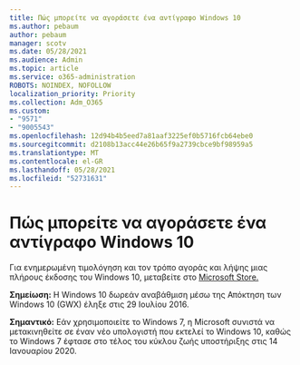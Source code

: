 ```yaml
---
title: Πώς μπορείτε να αγοράσετε ένα αντίγραφο Windows 10
ms.author: pebaum
author: pebaum
manager: scotv
ms.date: 05/28/2021
ms.audience: Admin
ms.topic: article
ms.service: o365-administration
ROBOTS: NOINDEX, NOFOLLOW
localization_priority: Priority
ms.collection: Adm_O365
ms.custom:
- "9571"
- "9005543"
ms.openlocfilehash: 12d94b4b5eed7a81aaf3225ef0b5716fcb64ebe0
ms.sourcegitcommit: d2108b13acc44e26b65f9a2739cbce9bf98959a5
ms.translationtype: MT
ms.contentlocale: el-GR
ms.lasthandoff: 05/28/2021
ms.locfileid: "52731631"
---
```

# <a name="how-to-buy-a-copy-of-windows-10"></a>Πώς μπορείτε να αγοράσετε ένα αντίγραφο Windows 10

Για ενημερωμένη τιμολόγηση και τον τρόπο αγοράς και λήψης μιας πλήρους έκδοσης του Windows 10, μεταβείτε στο [Microsoft Store.](https://www.microsoft.com/store/b/windows)

**Σημείωση:** Η Windows 10 δωρεάν αναβάθμιση μέσω της Απόκτηση των Windows 10 (GWX) έληξε στις 29 Ιουλίου 2016.

**Σημαντικό:** Εάν χρησιμοποιείτε το Windows 7, η Microsoft συνιστά να μετακινηθείτε σε έναν νέο υπολογιστή που εκτελεί το Windows 10, καθώς το Windows 7 έφτασε στο τέλος του κύκλου ζωής υποστήριξης στις 14 Ιανουαρίου 2020.

